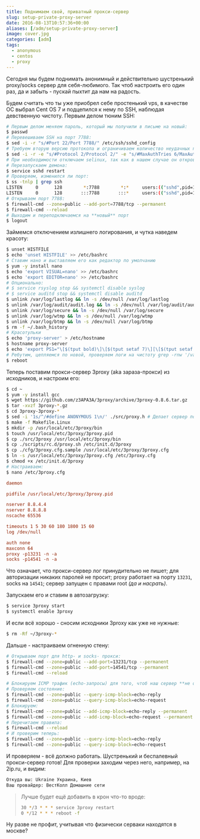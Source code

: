 ```yaml
---
title: Поднимаем свой, приватный прокси-сервер
slug: setup-private-proxy-server
date: 2016-08-13T10:57:36+00:00
aliases: [/adm/setup-private-proxy-server]
image: cover.jpg
categories: [adm]
tags:
  - anonymous
  - centos
  - proxy
---
```


Сегодня мы будем поднимать анонимный и действительно шустренький proxy/socks сервер для себя-любимого. Так чтоб настроить его один раз, да и забыть - пускай пыхтит да нам на радость.

Будем считать что ты уже приобрел себе простенький vps, в качестве ОС выбрал Cent OS 7 и подцепился к нему по SSH, наблюдая девственную чистоту. Первым делом тюним SSH:

<!--more-->

```bash
# Первым делом меняем пароль, который мы получили в письме на новый:
$ passwd
# Перевешиваем SSH на порт 7788:
$ sed -i -r "s/#Port 22/Port 7788/" /etc/ssh/sshd_config
# Требуем вторую версию протокола и ограничиваем количество неудачных попыток входа:
$ sed -i -r -e "s/#Protocol 2/Protocol 2/" -e "s/#MaxAuthTries 6/MaxAuthTries 1/" /etc/ssh/sshd_config
# При необходимости отключаем selinux, так как в нашем случае он откровенно лишний
# Перезапускаем демона:
$ service sshd restart
# Проверяем, изменился ли порт:
$ ss -tnlp | grep ssh
LISTEN     0      128        *:7788        *:*     users:(("sshd",pid=1029,fd=3))
LISTEN     0      128       :::7788       :::*     users:(("sshd",pid=1029,fd=4))
# Открываем порт 7788:
$ firewall-cmd --zone=public --add-port=7788/tcp --permanent
$ firewall-cmd --reload
# Выходим и переподключаемся на **новый** порт
$ logout
```

Займемся отключением излишнего логирования, и чутка наведем красоту:

```bash
$ unset HISTFILE
$ echo 'unset HISTFILE' >> /etc/bashrc
# Ставим нано и выставляем его как редактор по умолчанию
$ yum -y install nano
$ echo 'export VISUAL=nano' >> /etc/bashrc
$ echo 'export EDITOR=nano' >> /etc/bashrc
# Опционально:
# $ service rsyslog stop && systemctl disable syslog
# $ service auditd stop && systemctl disable auditd
$ unlink /var/log/lastlog && ln -s /dev/null /var/log/lastlog
$ unlink /var/log/audit/audit.log && ln -s /dev/null /var/log/audit/audit.log
$ unlink /var/log/secure && ln -s /dev/null /var/log/secure
$ unlink /var/log/wtmp && ln -s /dev/null /var/log/wtmp
$ unlink /var/log/btmp && ln -s /dev/null /var/log/btmp
$ rm -f ~/.bash_history
# Красотульки
$ echo 'proxy-server' > /etc/hostname
$ hostname proxy-server
$ echo 'export PS1="\[$(tput bold)\]\[$(tput setaf 7)\][\[$(tput setaf 1)\]\u\[$(tput setaf 7)\]@\[$(tput setaf 5)\]\h \[$(tput setaf 2)\]\w\[$(tput setaf 7)\]]\\$ \[$(tput sgr0)\]"' >> /etc/bashrc
# Ребутим, цепляемся по новой, проверяем логи на чистоту grep -rnw '/var' -e "%your_real_ap_addr%"
$ reboot
```

Теперь поставим прокси-сервер 3proxy (aka зараза-прокси) из исходников, и настроим его:

```bash
$ cd ~
$ yum -y install gcc
$ wget https://github.com/z3APA3A/3proxy/archive/3proxy-0.8.6.tar.gz
$ tar -xvzf 3proxy-*.gz
$ cd 3proxy-3proxy-*
$ sed -i '1s/^/#define ANONYMOUS 1\n/' ./src/proxy.h # Делает сервер полностью анонимным
$ make -f Makefile.Linux
$ mkdir -p /usr/local/etc/3proxy/bin
$ touch /usr/local/etc/3proxy/3proxy.pid
$ cp ./src/3proxy /usr/local/etc/3proxy/bin
$ cp ./scripts/rc.d/proxy.sh /etc/init.d/3proxy
$ cp ./cfg/3proxy.cfg.sample /usr/local/etc/3proxy/3proxy.cfg
$ ln -s /usr/local/etc/3proxy/3proxy.cfg /etc/3proxy.cfg
$ chmod +x /etc/init.d/3proxy
# Настраиваем:
$ nano /etc/3proxy.cfg
```

```ini
daemon

pidfile /usr/local/etc/3proxy/3proxy.pid

nserver 8.8.4.4
nserver 8.8.8.8
nscache 65536

timeouts 1 5 30 60 180 1800 15 60
log /dev/null

auth none
maxconn 64
proxy -p13231 -n -a
socks -p14541 -n -a
```

Что означает, что прокси-сервер лог принудительно не пишет; для авторизации никаких паролей не просит; proxy работает на порту `13231`, socks на `14541`; сервер запущен с правами root _(да и насрать)_.

Запускаем его и ставим в автозагрузку:

```bash
$ service 3proxy start
$ systemctl enable 3proxy
```

И если всё хорошо - сносим исходники 3proxy как уже не нужные:

```bash
$ rm -Rf ~/3proxy-*
```

Дальше - настраиваем огненную стену:

```bash
# Открываем порт для http- и socks- прокси:
$ firewall-cmd --zone=public --add-port=13231/tcp --permanent
$ firewall-cmd --zone=public --add-port=14541/tcp --permanent
$ firewall-cmd --reload

# Блокируем ICMP трафик (echo-запросы) для того, чтоб наш сервер **не отвечал** на пинги:
# Проверяем состояние:
$ firewall-cmd --zone=public --query-icmp-block=echo-reply
$ firewall-cmd --zone=public --query-icmp-block=echo-request
# Блокируем:
$ firewall-cmd --zone=public --add-icmp-block=echo-reply --permanent
$ firewall-cmd --zone=public --add-icmp-block=echo-request --permanent
# Перечитаем правила:
$ firewall-cmd --reload
# И проверим теперь:
$ firewall-cmd --zone=public --query-icmp-block=echo-reply
$ firewall-cmd --zone=public --query-icmp-block=echo-request
```

И проверяем - всё должно работать. Шустренький и беспалевный прокси-сервер готов! Для проверки заходим через него, например, на 2ip.ru, и видим:

```bash
Откуда вы: Ukraine Украина, Киев
Ваш провайдер: ВестКолл Домашние сети
```

> Лучше будет ещё добавить в крон что-то вроде:
>
> ```bash
> 30 */3 * * * service 3proxy restart
> 0 */12 * * * reboot -f
> ```

Ну разве не профит, учитывая что физически серваки находятся в москве?
